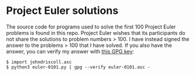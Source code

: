 # Project Euler solutions

The source code for programs used to solve the first 100 Project Euler problems
is found in this repo. Project Euler wishes that its participants do not share
the solutions to problem numbers > 100. I have instead signed the answer to the
problems > 100 that I have solved. If you also have the answer, you can
verify my answer with [this GPG key][1]:

```shell
$ import johndriscoll.asc
$ python3 euler-0101.py | gpg --verify euler-0101.asc -
```

[1]: tree/master/johndriscoll.asc

